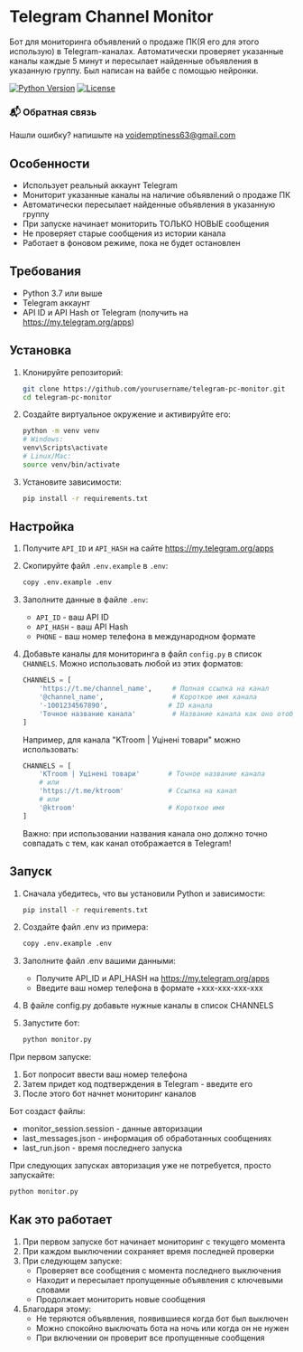 # Telegram Channel Monitor

Бот для мониторинга объявлений о продаже ПК(Я его для этого использую) в Telegram-каналах. Автоматически проверяет указанные каналы каждые 5 минут и пересылает найденные объявления в указанную группу. Был написан на вайбе с помощью нейронки. 

[![Python Version](https://img.shields.io/badge/python-3.7+-blue.svg)](https://www.python.org/downloads/)
[![License](https://img.shields.io/badge/license-MIT-green.svg)](https://opensource.org/licenses/MIT)

### 📬 Обратная связь
Нашли ошибку? напишыте на [voidemptiness63@gmail.com](mailto:voidemptiness63@gmail.com)

## Особенности

- Использует реальный аккаунт Telegram
- Мониторит указанные каналы на наличие объявлений о продаже ПК
- Автоматически пересылает найденные объявления в указанную группу
- При запуске начинает мониторить ТОЛЬКО НОВЫЕ сообщения
- Не проверяет старые сообщения из истории канала
- Работает в фоновом режиме, пока не будет остановлен

## Требования

- Python 3.7 или выше
- Telegram аккаунт
- API ID и API Hash от Telegram (получить на https://my.telegram.org/apps)

## Установка

1. Клонируйте репозиторий:
   ```bash
   git clone https://github.com/yourusername/telegram-pc-monitor.git
   cd telegram-pc-monitor
   ```

2. Создайте виртуальное окружение и активируйте его:
   ```bash
   python -m venv venv
   # Windows:
   venv\Scripts\activate
   # Linux/Mac:
   source venv/bin/activate
   ```

3. Установите зависимости:
   ```bash
   pip install -r requirements.txt
   ```

## Настройка

1. Получите `API_ID` и `API_HASH` на сайте https://my.telegram.org/apps
2. Скопируйте файл `.env.example` в `.env`:
   ```bash
   copy .env.example .env
   ```
3. Заполните данные в файле `.env`:
   - `API_ID` - ваш API ID
   - `API_HASH` - ваш API Hash
   - `PHONE` - ваш номер телефона в международном формате

4. Добавьте каналы для мониторинга в файл `config.py` в список `CHANNELS`. Можно использовать любой из этих форматов:
   ```python
   CHANNELS = [
       'https://t.me/channel_name',     # Полная ссылка на канал
       '@channel_name',                 # Короткое имя канала
       '-1001234567890',               # ID канала
       'Точное название канала'         # Название канала как оно отображается
   ]
   ```
   Например, для канала "KTroom | Уцінені товари" можно использовать:
   ```python
   CHANNELS = [
       'KTroom | Уцінені товари'       # Точное название канала
       # или
       'https://t.me/ktroom'           # Ссылка на канал
       # или
       '@ktroom'                       # Короткое имя
   ]
   ```
   Важно: при использовании названия канала оно должно точно совпадать с тем, как канал отображается в Telegram!

## Запуск

1. Сначала убедитесь, что вы установили Python и зависимости:
   ```bash
   pip install -r requirements.txt
   ```

2. Создайте файл .env из примера:
   ```bash
   copy .env.example .env
   ```

3. Заполните файл .env вашими данными:
   - Получите API_ID и API_HASH на https://my.telegram.org/apps
   - Введите ваш номер телефона в формате +xxx-xxx-xxx-xxx

4. В файле config.py добавьте нужные каналы в список CHANNELS

5. Запустите бот:
   ```bash
   python monitor.py
   ```

При первом запуске:
1. Бот попросит ввести ваш номер телефона
2. Затем придет код подтверждения в Telegram - введите его
3. После этого бот начнет мониторинг каналов

Бот создаст файлы:
- monitor_session.session - данные авторизации
- last_messages.json - информация об обработанных сообщениях
- last_run.json - время последнего запуска

При следующих запусках авторизация уже не потребуется, просто запускайте:
```bash
python monitor.py
```

## Как это работает

1. При первом запуске бот начинает мониторинг с текущего момента
2. При каждом выключении сохраняет время последней проверки
3. При следующем запуске:
   - Проверяет все сообщения с момента последнего выключения
   - Находит и пересылает пропущенные объявления с ключевыми словами
   - Продолжает мониторить новые сообщения
4. Благодаря этому:
   - Не теряются объявления, появившиеся когда бот был выключен
   - Можно спокойно выключать бота на ночь или когда он не нужен
   - При включении он проверит все пропущенные сообщения
